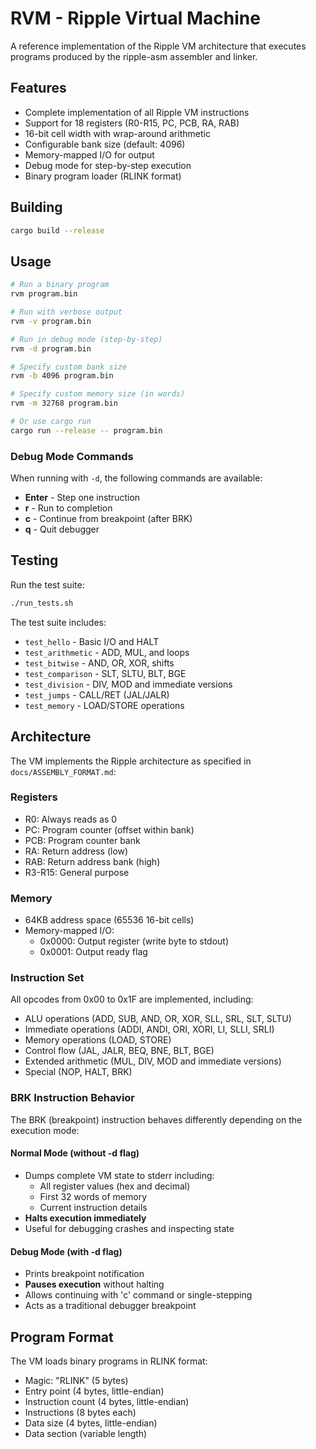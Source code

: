 # RVM - Ripple Virtual Machine

A reference implementation of the Ripple VM architecture that executes programs produced by the ripple-asm assembler and linker.

## Features

- Complete implementation of all Ripple VM instructions
- Support for 18 registers (R0-R15, PC, PCB, RA, RAB)
- 16-bit cell width with wrap-around arithmetic  
- Configurable bank size (default: 4096)
- Memory-mapped I/O for output
- Debug mode for step-by-step execution
- Binary program loader (RLINK format)

## Building

```bash
cargo build --release
```

## Usage

```bash
# Run a binary program
rvm program.bin

# Run with verbose output
rvm -v program.bin

# Run in debug mode (step-by-step)
rvm -d program.bin

# Specify custom bank size
rvm -b 4096 program.bin

# Specify custom memory size (in words)
rvm -m 32768 program.bin

# Or use cargo run
cargo run --release -- program.bin
```

### Debug Mode Commands

When running with `-d`, the following commands are available:
- **Enter** - Step one instruction
- **r** - Run to completion
- **c** - Continue from breakpoint (after BRK)
- **q** - Quit debugger

## Testing

Run the test suite:

```bash
./run_tests.sh
```

The test suite includes:
- `test_hello` - Basic I/O and HALT
- `test_arithmetic` - ADD, MUL, and loops
- `test_bitwise` - AND, OR, XOR, shifts
- `test_comparison` - SLT, SLTU, BLT, BGE
- `test_division` - DIV, MOD and immediate versions
- `test_jumps` - CALL/RET (JAL/JALR)
- `test_memory` - LOAD/STORE operations

## Architecture

The VM implements the Ripple architecture as specified in `docs/ASSEMBLY_FORMAT.md`:

### Registers
- R0: Always reads as 0
- PC: Program counter (offset within bank)
- PCB: Program counter bank
- RA: Return address (low)
- RAB: Return address bank (high)
- R3-R15: General purpose

### Memory
- 64KB address space (65536 16-bit cells)
- Memory-mapped I/O:
  - 0x0000: Output register (write byte to stdout)
  - 0x0001: Output ready flag

### Instruction Set
All opcodes from 0x00 to 0x1F are implemented, including:
- ALU operations (ADD, SUB, AND, OR, XOR, SLL, SRL, SLT, SLTU)
- Immediate operations (ADDI, ANDI, ORI, XORI, LI, SLLI, SRLI)
- Memory operations (LOAD, STORE)
- Control flow (JAL, JALR, BEQ, BNE, BLT, BGE)
- Extended arithmetic (MUL, DIV, MOD and immediate versions)
- Special (NOP, HALT, BRK)

### BRK Instruction Behavior

The BRK (breakpoint) instruction behaves differently depending on the execution mode:

#### Normal Mode (without -d flag)
- Dumps complete VM state to stderr including:
  - All register values (hex and decimal)
  - First 32 words of memory
  - Current instruction details
- **Halts execution immediately**
- Useful for debugging crashes and inspecting state

#### Debug Mode (with -d flag)
- Prints breakpoint notification
- **Pauses execution** without halting
- Allows continuing with 'c' command or single-stepping
- Acts as a traditional debugger breakpoint

## Program Format

The VM loads binary programs in RLINK format:
- Magic: "RLINK" (5 bytes)
- Entry point (4 bytes, little-endian)
- Instruction count (4 bytes, little-endian)
- Instructions (8 bytes each)
- Data size (4 bytes, little-endian)
- Data section (variable length)
